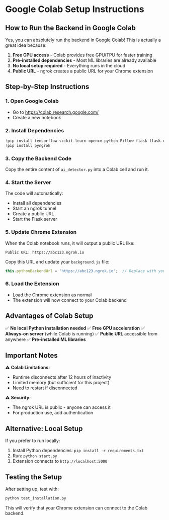 # Google Colab Setup Instructions

## How to Run the Backend in Google Colab

Yes, you can absolutely run the backend in Google Colab! This is actually a great idea because:

1. **Free GPU access** - Colab provides free GPU/TPU for faster training
2. **Pre-installed dependencies** - Most ML libraries are already available
3. **No local setup required** - Everything runs in the cloud
4. **Public URL** - ngrok creates a public URL for your Chrome extension

## Step-by-Step Instructions

### 1. Open Google Colab
- Go to https://colab.research.google.com/
- Create a new notebook

### 2. Install Dependencies
```python
!pip install tensorflow scikit-learn opencv-python Pillow flask flask-cors numpy matplotlib seaborn pandas requests python-dotenv
!pip install pyngrok
```

### 3. Copy the Backend Code
Copy the entire content of `ai_detector.py` into a Colab cell and run it.

### 4. Start the Server
The code will automatically:
- Install all dependencies
- Start an ngrok tunnel
- Create a public URL
- Start the Flask server

### 5. Update Chrome Extension
When the Colab notebook runs, it will output a public URL like:
```
Public URL: https://abc123.ngrok.io
```

Copy this URL and update your `background.js` file:
```javascript
this.pythonBackendUrl = 'https://abc123.ngrok.io';  // Replace with your URL
```

### 6. Load the Extension
- Load the Chrome extension as normal
- The extension will now connect to your Colab backend

## Advantages of Colab Setup

✅ **No local Python installation needed**
✅ **Free GPU acceleration**
✅ **Always-on server** (while Colab is running)
✅ **Public URL** accessible from anywhere
✅ **Pre-installed ML libraries**

## Important Notes

⚠️ **Colab Limitations:**
- Runtime disconnects after 12 hours of inactivity
- Limited memory (but sufficient for this project)
- Need to restart if disconnected

⚠️ **Security:**
- The ngrok URL is public - anyone can access it
- For production use, add authentication

## Alternative: Local Setup

If you prefer to run locally:
1. Install Python dependencies: `pip install -r requirements.txt`
2. Run: `python start.py`
3. Extension connects to `http://localhost:5000`

## Testing the Setup

After setting up, test with:
```bash
python test_installation.py
```

This will verify that your Chrome extension can connect to the Colab backend.
